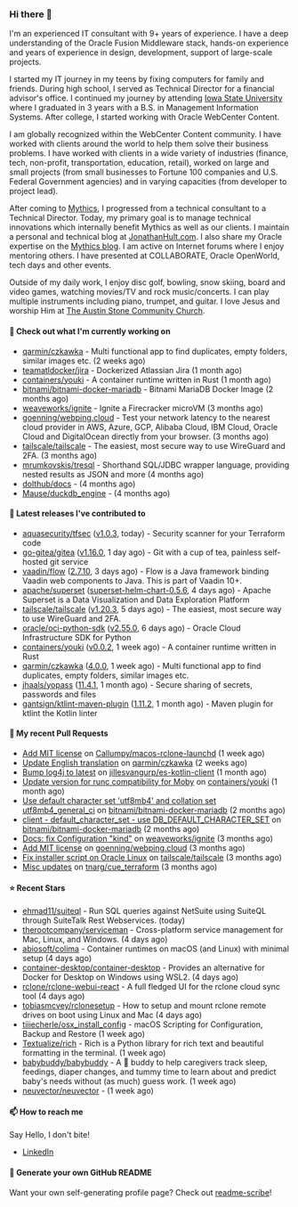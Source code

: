 ### Hi there 👋

I'm an experienced IT consultant with 9+ years of experience. I have a deep understanding of the Oracle Fusion Middleware stack, hands-on experience and years of experience in design, development, support of large-scale projects.

I started my IT journey in my teens by fixing computers for family and friends. During high school, I served as Technical Director for a financial advisor's office. I continued my journey by attending [Iowa State University](iastate.edu) where I graduated in 3 years with a B.S. in Management Information Systems. After college, I started working with Oracle WebCenter Content.

I am globally recognized within the WebCenter Content community. I have worked with clients around the world to help them solve their business problems. I have worked with clients in a wide variety of industries (finance, tech, non-profit, transportation, education, retail), worked on large and small projects (from small businesses to Fortune 100 companies and U.S. Federal Government agencies) and in varying capacities (from developer to project lead).

After coming to [Mythics](https://www.mythics.com/), I progressed from a technical consultant to a Technical Director. Today, my primary goal is to manage technical innovations which internally benefit Mythics as well as our clients. I maintain a personal and technical blog at [JonathanHult.com](https://jonathanhult.com). I also share my Oracle expertise on the [Mythics blog](https://www.mythics.com/about/blog/). I am active on Internet forums where I enjoy mentoring others. I have presented at COLLABORATE, Oracle OpenWorld, tech days and other events.

Outside of my daily work, I enjoy disc golf, bowling, snow skiing, board and video games, watching movies/TV and rock music/concerts. I can play multiple instruments including piano, trumpet, and guitar. I love Jesus and worship Him at [The Austin Stone Community Church](https://austinstone.org/).

#### 👷 Check out what I'm currently working on

- [qarmin/czkawka](https://github.com/qarmin/czkawka) - Multi functional app to find duplicates, empty folders, similar images etc. (2 weeks ago)
- [teamatldocker/jira](https://github.com/teamatldocker/jira) - Dockerized Atlassian Jira (1 month ago)
- [containers/youki](https://github.com/containers/youki) - A container runtime written in Rust (1 month ago)
- [bitnami/bitnami-docker-mariadb](https://github.com/bitnami/bitnami-docker-mariadb) - Bitnami MariaDB Docker Image (2 months ago)
- [weaveworks/ignite](https://github.com/weaveworks/ignite) - Ignite a Firecracker microVM (3 months ago)
- [goenning/webping.cloud](https://github.com/goenning/webping.cloud) - Test your network latency to the nearest cloud provider in AWS, Azure, GCP, Alibaba Cloud, IBM Cloud, Oracle Cloud and DigitalOcean directly from your browser. (3 months ago)
- [tailscale/tailscale](https://github.com/tailscale/tailscale) - The easiest, most secure way to use WireGuard and 2FA. (3 months ago)
- [mrumkovskis/tresql](https://github.com/mrumkovskis/tresql) - Shorthand SQL/JDBC wrapper language, providing nested results as JSON and more (4 months ago)
- [dolthub/docs](https://github.com/dolthub/docs) -  (4 months ago)
- [Mause/duckdb_engine](https://github.com/Mause/duckdb_engine) -  (4 months ago)

#### 🔭 Latest releases I've contributed to

- [aquasecurity/tfsec](https://github.com/aquasecurity/tfsec) ([v1.0.3](https://github.com/aquasecurity/tfsec/releases/tag/v1.0.3), today) - Security scanner for your Terraform code
- [go-gitea/gitea](https://github.com/go-gitea/gitea) ([v1.16.0](https://github.com/go-gitea/gitea/releases/tag/v1.16.0), 1 day ago) - Git with a cup of tea, painless self-hosted git service
- [vaadin/flow](https://github.com/vaadin/flow) ([2.7.10](https://github.com/vaadin/flow/releases/tag/2.7.10), 3 days ago) - Flow is a Java framework binding Vaadin web components to Java. This is part of Vaadin 10&#43;.
- [apache/superset](https://github.com/apache/superset) ([superset-helm-chart-0.5.6](https://github.com/apache/superset/releases/tag/superset-helm-chart-0.5.6), 4 days ago) - Apache Superset is a Data Visualization and Data Exploration Platform
- [tailscale/tailscale](https://github.com/tailscale/tailscale) ([v1.20.3](https://github.com/tailscale/tailscale/releases/tag/v1.20.3), 5 days ago) - The easiest, most secure way to use WireGuard and 2FA.
- [oracle/oci-python-sdk](https://github.com/oracle/oci-python-sdk) ([v2.55.0](https://github.com/oracle/oci-python-sdk/releases/tag/v2.55.0), 6 days ago) - Oracle Cloud Infrastructure SDK for Python
- [containers/youki](https://github.com/containers/youki) ([v0.0.2](https://github.com/containers/youki/releases/tag/v0.0.2), 1 week ago) - A container runtime written in Rust
- [qarmin/czkawka](https://github.com/qarmin/czkawka) ([4.0.0](https://github.com/qarmin/czkawka/releases/tag/4.0.0), 1 week ago) - Multi functional app to find duplicates, empty folders, similar images etc.
- [jhaals/yopass](https://github.com/jhaals/yopass) ([11.4.1](https://github.com/jhaals/yopass/releases/tag/11.4.1), 1 month ago) - Secure sharing of secrets, passwords and files 
- [gantsign/ktlint-maven-plugin](https://github.com/gantsign/ktlint-maven-plugin) ([1.11.2](https://github.com/gantsign/ktlint-maven-plugin/releases/tag/1.11.2), 1 month ago) - Maven plugin for ktlint the Kotlin linter

#### 🔨 My recent Pull Requests

- [Add MIT license](https://github.com/Callumpy/macos-rclone-launchd/pull/1) on [Callumpy/macos-rclone-launchd](https://github.com/Callumpy/macos-rclone-launchd) (1 week ago)
- [Update English translation](https://github.com/qarmin/czkawka/pull/585) on [qarmin/czkawka](https://github.com/qarmin/czkawka) (2 weeks ago)
- [Bump log4j to latest](https://github.com/jillesvangurp/es-kotlin-client/pull/76) on [jillesvangurp/es-kotlin-client](https://github.com/jillesvangurp/es-kotlin-client) (1 month ago)
- [Update version for runc compatibility for Moby](https://github.com/containers/youki/pull/530) on [containers/youki](https://github.com/containers/youki) (1 month ago)
- [Use default character set &#39;utf8mb4&#39; and collation set utf8mb4_general_ci](https://github.com/bitnami/bitnami-docker-mariadb/pull/255) on [bitnami/bitnami-docker-mariadb](https://github.com/bitnami/bitnami-docker-mariadb) (2 months ago)
- [client - default_character_set - use DB_DEFAULT_CHARACTER_SET](https://github.com/bitnami/bitnami-docker-mariadb/pull/254) on [bitnami/bitnami-docker-mariadb](https://github.com/bitnami/bitnami-docker-mariadb) (2 months ago)
- [Docs: fix Configuration &#34;kind&#34;](https://github.com/weaveworks/ignite/pull/877) on [weaveworks/ignite](https://github.com/weaveworks/ignite) (3 months ago)
- [Add MIT license](https://github.com/goenning/webping.cloud/pull/10) on [goenning/webping.cloud](https://github.com/goenning/webping.cloud) (3 months ago)
- [Fix installer script on Oracle Linux](https://github.com/tailscale/tailscale/pull/3146) on [tailscale/tailscale](https://github.com/tailscale/tailscale) (3 months ago)
- [Misc updates](https://github.com/tnarg/cue_terraform/pull/1) on [tnarg/cue_terraform](https://github.com/tnarg/cue_terraform) (3 months ago)

#### ⭐ Recent Stars

- [ehmad11/suiteql](https://github.com/ehmad11/suiteql) - Run SQL queries against NetSuite using SuiteQL through SuiteTalk Rest Webservices.  (today)
- [therootcompany/serviceman](https://github.com/therootcompany/serviceman) - Cross-platform service management for Mac, Linux, and Windows. (4 days ago)
- [abiosoft/colima](https://github.com/abiosoft/colima) - Container runtimes on macOS (and Linux) with minimal setup (4 days ago)
- [container-desktop/container-desktop](https://github.com/container-desktop/container-desktop) - Provides an alternative for Docker for Desktop on Windows using WSL2. (4 days ago)
- [rclone/rclone-webui-react](https://github.com/rclone/rclone-webui-react) - A full fledged UI for the rclone cloud sync tool (4 days ago)
- [tobiasmcvey/rclonesetup](https://github.com/tobiasmcvey/rclonesetup) - How to setup and mount rclone remote drives on boot using Linux and Mac (4 days ago)
- [tiiiecherle/osx_install_config](https://github.com/tiiiecherle/osx_install_config) - macOS Scripting for Configuration, Backup and Restore (1 week ago)
- [Textualize/rich](https://github.com/Textualize/rich) - Rich is a Python library for rich text and beautiful formatting in the terminal. (1 week ago)
- [babybuddy/babybuddy](https://github.com/babybuddy/babybuddy) - A :baby: buddy to help caregivers track sleep, feedings, diaper changes, and tummy time to learn about and predict baby&#39;s needs without (as much) guess work. (1 week ago)
- [neuvector/neuvector](https://github.com/neuvector/neuvector) -  (1 week ago)

#### 📫 How to reach me

Say Hello, I don't bite!

- [LinkedIn](https://www.linkedin.com/in/jonathanhult)

#### 📖 Generate your own GitHub README

Want your own self-generating profile page? Check out [readme-scribe](https://github.com/muesli/readme-scribe)!
